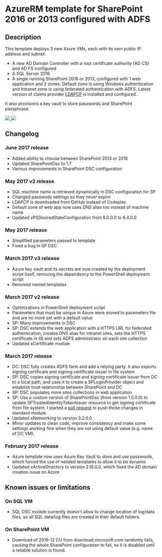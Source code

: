# AzureRM template for SharePoint 2016 or 2013 configured with ADFS
## Description
This template deploys 3 new Azure VMs, each with its own public IP address and subnet:
* A new AD Domain Controller with a root certificate authority (AD CS) and AD FS configured
* A SQL Server 2016
* A single running SharePoint 2016 or 2013, configured with 1 web application and 2 zones. Default zone is using Windows authentication and Intranet zone is using federated authentication with ADFS. Latest version of claims provider [LDAPCP](https://ldapcp.codeplex.com/) is installed and configured.

It also provisions a key vault to store passwords and SharePoint passphrase.

<a href="https://portal.azure.com/#create/Microsoft.Template/uri/https%3A%2F%2Fraw.githubusercontent.com%2FYvand%2FAzureRM-Templates%2Fmaster%2FSharePoint%2FSharePoint-ADFS%2Fazuredeploy.json" target="_blank">
    <img src="http://azuredeploy.net/deploybutton.png"/>
</a>
<a href="http://armviz.io/#/?load=https%3A%2F%2Fraw.githubusercontent.com%2FYvand%2FAzureRM-Templates%2Fmaster%2FSharePoint%2FSharePoint-ADFS%2Fazuredeploy.json" target="_blank">
    <img src="http://armviz.io/visualizebutton.png"/>
</a>

## Changelog
### June 2017 release
* Added ability to choose between SharePoint 2013 or 2016
* Updated SharePointDsc to 1.7
* Various improvements in SharePoint DSC configuration

### May 2017 v2 release
* SQL machine name is retrieved dynamically in DSC configuration for SP
* Changed passwods settings so they never expire
* LDAPCP is downloaded from GitHub instead of Codeplex
* Default zone of web app now uses DNS alias too instead of machine name
* Updated xPSDesiredStateConfiguration from 6.0.0.0 to 6.4.0.0

### May 2017 release
* Simplified parameters passed to template
* Fixed a bug in SP DSC

### March 2017 v3 release
* Azure key vault and its secrets are now created by the deployment script itself, removing the dependency to the PowerShell deployment script
* Removed nested templates

### March 2017 v2 release
* Optimizations in PowerShell deployment script
* Parameters that must be unique in Azure were moved to parameters file and are no more set with a default value
* SP: Many improvements in DSC
* SP: DSC extends the web application with a HTTPS URL for federated authentication, creates DNS alias for intranet sites, sets the HTTPS certificate in IIS and sets ADFS administrator on each site collection
* Updated xCertificate module

### March 2017 release
* DC: DSC fully creates ADFS farm and add a relying party. It also exports signing certificate and signing certificate issuer in file system
* SP: DSC copies signing certificate and signing certificate issuer from DC to a local path, and uses it to create a SPLoginProvider object and establish trust relationship between SharePoint and DC
* SP: DSC populates more sites collections in web application
* SP: Use a custom version of SharePointDsc (from version 1.5.0.0) to update SPTrustedIdentityTokenIssuer resource to get signing certificate from file system. I started a [pull request](https://github.com/PowerShell/SharePointDsc/pull/520) to push those changes in standard module.
* Updated xNetworking to version 3.2.0.0
* Minor updates to clean code, improve consistency and make some settings working fine when they are not using default value (e.g. name of DC VM).

### February 2017 release
* Azure template now uses Azure Key Vault to store and use passwords, which forced the use of netsted templates to allow it to be dynamic
* Updated xActiveDirectory to version 2.16.0.0, which fixed the AD domain creation issue on Azure
 
## Known issues or limitations
### On SQL VM
* SQL DSC module currently doesn't allow to change location of log/data files, so all SQL data/log files are created in their default folders.

### On SharePoint VM
* Download of 2016-12 CU from download.microsoft.com randomly fails, causing the whole SharePoint configuration to fail, so it is disabled until a reliable solution is found.


